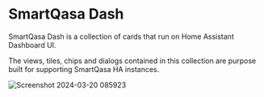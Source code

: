 # SmartQasa Dash

SmartQasa Dash is a collection of cards that run on Home Assistant Dashboard UI.

The views, tiles, chips and dialogs contained in this collection are purpose built for supporting SmartQasa HA instances.

![Screenshot 2024-03-20 085923](https://github.com/smartqasa/smartqasa-dash/assets/54689141/2e5b8cd7-c00d-4b4d-9ef4-7361afcd0f9a)
